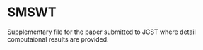 # SMSWT
Supplementary file for the paper submitted to JCST where detail computaional results are provided.
